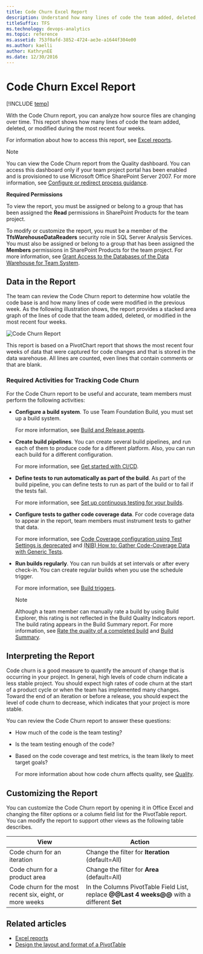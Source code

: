 ```yaml
---
title: Code Churn Excel Report  
description: Understand how many lines of code the team added, deleted, or modified during the most recent four weeks - Team Foundation Server  
titleSuffix: TFS
ms.technology: devops-analytics
ms.topic: reference
ms.assetid: 753f0afd-3852-4724-ae3e-a1644f304e00
ms.author: kaelli
author: KathrynEE
ms.date: 12/30/2016
---
```


# Code Churn Excel Report

[!INCLUDE [temp](../includes/tfs-sharepoint-version.md)]

With the Code Churn report, you can analyze how source files are changing over time. This report shows how many lines of code the team added, deleted, or modified during the most recent four weeks.

For information about how to access this report, see [Excel reports](excel-reports.md).

> [!NOTE]
> You can view the Code Churn report from the Quality dashboard. You can access this dashboard only if your team project portal has been enabled and is provisioned to use Microsoft Office SharePoint Server 2007. For more information, see [Configure or redirect process guidance](../../project/configure-or-redirect-process-guidance.md).

**Required Permissions**

To view the report, you must be assigned or belong to a group that has been assigned the **Read** permissions in SharePoint Products for the team project.

To modify or customize the report, you must be a member of the **TfsWarehouseDataReaders** security role in SQL Server Analysis Services. You must also be assigned or belong to a group that has been assigned the **Members** permissions in SharePoint Products for the team project. For more information, see [Grant Access to the Databases of the Data Warehouse for Team System](../admin/grant-permissions-to-reports.md).

## <a name="Data"></a> Data in the Report

The team can review the Code Churn report to determine how volatile the code base is and how many lines of code were modified in the previous week. As the following illustration shows, the report provides a stacked area graph of the lines of code that the team added, deleted, or modified in the most recent four weeks.

![Code Churn Report](media/procguid_codechurn.png)

This report is based on a PivotChart report that shows the most recent four weeks of data that were captured for code changes and that is stored in the data warehouse. All lines are counted, even lines that contain comments or that are blank.

### Required Activities for Tracking Code Churn

For the Code Churn report to be useful and accurate, team members must perform the following activities:

* **Configure a build system**. To use Team Foundation Build, you must set up a build system.

  For more information, see [Build and Release agents](../../pipelines/agents/agents.md).

* **Create build pipelines**. You can create several build pipelines, and run each of them to produce code for a different platform. Also, you can run each build for a different configuration.

  For more information, see [Get started with CI/CD](../../pipelines/get-started-designer.md).

* **Define tests to run automatically as part of the build**. As part of the build pipeline, you can define tests to run as part of the build or to fail if the tests fail.

  For more information, see [Set up continuous testing for your builds](../../pipelines/test/set-up-continuous-testing-builds.md).

* **Configure tests to gather code coverage data**. For code coverage data to appear in the report, team members must instrument tests to gather that data.

  For more information, see [Code Coverage configuration using Test Settings is deprecated](https://msdn.microsoft.com/library/dd504821.aspx) and [(NIB) How to: Gather Code-Coverage Data with Generic Tests](https://msdn.microsoft.com/164f5cb9-9dad-4a0b-83e3-68e83ca99431).

* **Run builds regularly**. You can run builds at set intervals or after every check-in. You can create regular builds when you use the schedule trigger.

  For more information, see [Build triggers](../../pipelines/build/triggers.md).

  > [!NOTE]
  > Although a team member can manually rate a build by using Build Explorer, this rating is not reflected in the Build Quality Indicators report. The build rating appears in the Build Summary report. For more information, see [Rate the quality of a completed build](https://msdn.microsoft.com/library/ms181734.aspx) and [Build Summary](../sql-reports/build-summary-report.md).

## <a name="Interpreting"></a> Interpreting the Report

Code churn is a good measure to quantify the amount of change that is occurring in your project. In general, high levels of code churn indicate a less stable project. You should expect high rates of code churn at the start of a product cycle or when the team has implemented many changes. Toward the end of an iteration or before a release, you should expect the level of code churn to decrease, which indicates that your project is more stable.

You can review the Code Churn report to answer these questions:

* How much of the code is the team testing?

* Is the team testing enough of the code?

* Based on the code coverage and test metrics, is the team likely to meet target goals?

  For more information about how code churn affects quality, see [Quality](../sharepoint-dashboards/quality-dashboard-agile-cmmi.md).

## <a name="Updating"></a> Customizing the Report

You can customize the Code Churn report by opening it in Office Excel and changing the filter options or a column field list for the PivotTable report. You can modify the report to support other views as the following table describes.

| View                                                     | Action                                                                                      |
| -------------------------------------------------------- | ------------------------------------------------------------------------------------------- |
| Code churn for an iteration                              | Change the filter for **Iteration** (default=All)                                           |
| Code churn for a product area                            | Change the filter for **Area** (default=All)                                                |
| Code churn for the most recent six, eight, or more weeks | In the Columns PivotTable Field List, replace **@@Last 4 weeks@@** with a different **Set** |

## Related articles

* [Excel reports](excel-reports.md)
* [Design the layout and format of a PivotTable](https://support.office.com/article/design-the-layout-and-format-of-a-pivottable-a9600265-95bf-4900-868e-641133c05a80)

